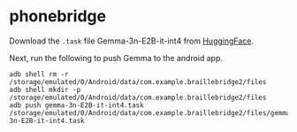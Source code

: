 # phonebridge

Download the `.task` file Gemma-3n-E2B-it-int4 from [HuggingFace](https://huggingface.co/google/gemma-3n-E2B-it-litert-preview).

Next, run the following to push Gemma to the android app.

    adb shell rm -r /storage/emulated/0/Android/data/com.example.braillebridge2/files
    adb shell mkdir -p /storage/emulated/0/Android/data/com.example.braillebridge2/files
    adb push gemma-3n-E2B-it-int4.task /storage/emulated/0/Android/data/com.example.braillebridge2/files/gemma-3n-E2B-it-int4.task